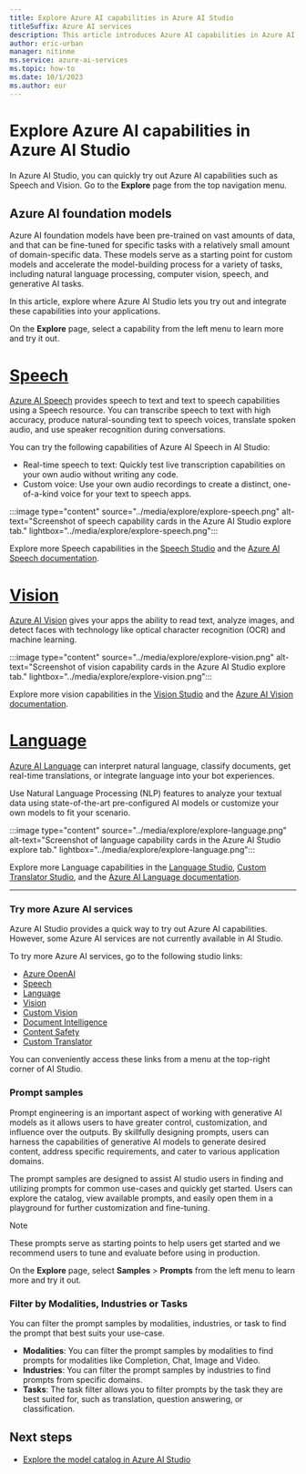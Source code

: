 ```yaml
---
title: Explore Azure AI capabilities in Azure AI Studio
titleSuffix: Azure AI services
description: This article introduces Azure AI capabilities in Azure AI Studio.
author: eric-urban
manager: nitinme
ms.service: azure-ai-services
ms.topic: how-to
ms.date: 10/1/2023
ms.author: eur
---
```


# Explore Azure AI capabilities in Azure AI Studio

In Azure AI Studio, you can quickly try out Azure AI capabilities such as Speech and Vision. Go to the **Explore** page from the top navigation menu.

## Azure AI foundation models

Azure AI foundation models have been pre-trained on vast amounts of data, and that can be fine-tuned for specific tasks with a relatively small amount of domain-specific data. These models serve as a starting point for custom models and accelerate the model-building process for a variety of tasks, including natural language processing, computer vision, speech, and generative AI tasks. 

In this article, explore where Azure AI Studio lets you try out and integrate these capabilities into your applications.

On the **Explore** page, select a capability from the left menu to learn more and try it out.


# [Speech](#tab/speech)

[Azure AI Speech](/azure/ai-services/speech-service/) provides speech to text and text to speech capabilities using a Speech resource. You can transcribe speech to text with high accuracy, produce natural-sounding text to speech voices, translate spoken audio, and use speaker recognition during conversations.

You can try the following capabilities of Azure AI Speech in AI Studio:
- Real-time speech to text: Quickly test live transcription capabilities on your own audio without writing any code.
- Custom voice: Use your own audio recordings to create a distinct, one-of-a-kind voice for your text to speech apps.

:::image type="content" source="../media/explore/explore-speech.png" alt-text="Screenshot of speech capability cards in the Azure AI Studio explore tab." lightbox="../media/explore/explore-speech.png":::

Explore more Speech capabilities in the [Speech Studio](https://aka.ms/speechstudio/) and the [Azure AI Speech documentation](/azure/ai-services/speech-service/).

# [Vision](#tab/vision)

[Azure AI Vision](/azure/ai-services/computer-vision/) gives your apps the ability to read text, analyze images, and detect faces with technology like optical character recognition (OCR) and machine learning. 

:::image type="content" source="../media/explore/explore-vision.png" alt-text="Screenshot of vision capability cards in the Azure AI Studio explore tab." lightbox="../media/explore/explore-vision.png":::

Explore more vision capabilities in the [Vision Studio](https://portal.vision.cognitive.azure.com/) and the [Azure AI Vision documentation](/azure/ai-services/computer-vision/).


# [Language](#tab/language)

[Azure AI Language](/azure/ai-services/language-service/) can interpret natural language, classify documents, get real-time translations, or integrate language into your bot experiences.

Use Natural Language Processing (NLP) features to analyze your textual data using state-of-the-art pre-configured AI models or customize your own models to fit your scenario.

:::image type="content" source="../media/explore/explore-language.png" alt-text="Screenshot of language capability cards in the Azure AI Studio explore tab." lightbox="../media/explore/explore-language.png":::

Explore more Language capabilities in the [Language Studio](https://language.cognitive.azure.com/), [Custom Translator Studio](https://portal.customtranslator.azure.ai/), and the [Azure AI Language documentation](/azure/ai-services/language-service/).

---

### Try more Azure AI services

Azure AI Studio provides a quick way to try out Azure AI capabilities. However, some Azure AI services are not currently available in AI Studio.

To try more Azure AI services, go to the following studio links:

- [Azure OpenAI](https://oai.azure.com/)
- [Speech](https://speech.microsoft.com/)
- [Language](https://language.cognitive.azure.com/)
- [Vision](https://portal.vision.cognitive.azure.com/)
- [Custom Vision](https://www.customvision.ai/)
- [Document Intelligence](https://formrecognizer.appliedai.azure.com/)
- [Content Safety](https://contentsafety.cognitive.azure.com/)
- [Custom Translator](https://portal.customtranslator.azure.ai/)

You can conveniently access these links from a menu at the top-right corner of AI Studio.


### Prompt samples

Prompt engineering is an important aspect of working with generative AI models as it allows users to have greater control, customization, and influence over the outputs. By skillfully designing prompts, users can harness the capabilities of generative AI models to generate desired content, address specific requirements, and cater to various application domains.   

The prompt samples are designed to assist AI studio users in finding and utilizing prompts for common use-cases and quickly get started. Users can explore the catalog, view available prompts, and easily open them in a playground for further customization and fine-tuning. 

> [!NOTE]
> These prompts serve as starting points to help users get started and we recommend users to tune and evaluate before using in production. 

On the **Explore** page, select **Samples** > **Prompts** from the left menu to learn more and try it out.

### Filter by Modalities, Industries or Tasks 

You can filter the prompt samples by modalities, industries, or task to find the prompt that best suits your use-case. 

- **Modalities**: You can filter the prompt samples by modalities to find prompts for modalities like Completion, Chat, Image and Video.  
- **Industries**: You can filter the prompt samples by industries to find prompts from specific domains.  
- **Tasks**: The task filter allows you to filter prompts by the task they are best suited for, such as translation, question answering, or classification. 


## Next steps

- [Explore the model catalog in Azure AI Studio](model-catalog.md)
